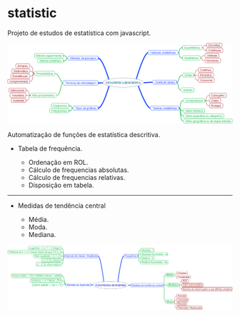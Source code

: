 # statistic
Projeto de estudos de estatística com javascript.

![inicial](https://raw.githubusercontent.com/rlimax/statistic/master/img/modelo.png)


Automatização de funções de estatística descritiva.

<ul>
<li>Tabela de frequência.</li>
  <ul>
    <li>Ordenação em ROL.</li>
    <li>Cálculo de frequencias absolutas.</li>
    <li>Cálculo de frequencias relativas.</li>
    <li>Disposição em tabela.</li>
  </ul>
</ul>

<hr>

<ul>
<li>Medidas de tendência central</li>
  <ul>
    <li>Média.</li>
    <li>Moda.</li>
    <li>Mediana.</li>
  </ul>
</ul>





![parteii](https://raw.githubusercontent.com/rlimax/statistic/master/img/modelo2.png)
